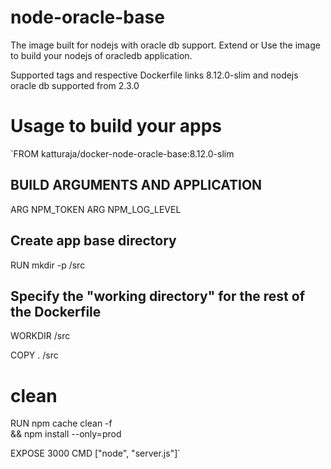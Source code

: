 # node-oracle-base

The image built for nodejs with oracle db support.
Extend or Use the image to build your nodejs of oracledb application.

Supported tags and respective Dockerfile links
8.12.0-slim and nodejs oracle db supported from 2.3.0

# Usage to build your apps

`FROM katturaja/docker-node-oracle-base:8.12.0-slim

## BUILD ARGUMENTS AND APPLICATION
ARG NPM_TOKEN
ARG NPM_LOG_LEVEL

## Create app base directory
RUN mkdir -p /src

## Specify the "working directory" for the rest of the Dockerfile
WORKDIR /src

COPY . /src

# clean
RUN npm cache clean -f \
&& npm install --only=prod

EXPOSE 3000
CMD ["node", "server.js"]`
